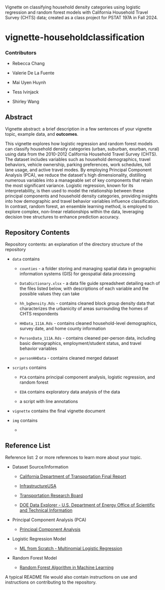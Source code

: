Vignette on classifying household density categories using logistic regression and random forest models with California Household Travel Survey (CHTS) data; created as a class project for PSTAT 197A in Fall 2024.

# vignette-householdclassification

### Contributors

-   Rebecca Chang

-   Valerie De La Fuente

-   Mai Uyen Huynh

-   Tess Ivinjack

-   Shirley Wang

## Abstract

Vignette abstract: a brief description in a few sentences of your vignette topic, example data, and **outcomes**.

This vignette explores how logistic regression and random forest models can classify household density categories (urban, suburban, exurban, rural) using data from the 2010-2012 California Household Travel Survey (CHTS). The dataset includes variables such as household demographics, travel behaviors, vehicle ownership, parking preferences, work schedules, toll lane usage, and active travel modes. By employing Principal Component Analysis (PCA), we reduce the dataset's high dimensionality, distilling numerous variables into a manageable set of key components that retain the most significant variance. Logistic regression, known for its interpretability, is then used to model the relationship between these principal components and household density categories, providing insights into how demographic and travel behavior variables influence classification. In contrast, random forest, an ensemble learning method, is employed to explore complex, non-linear relationships within the data, leveraging decision tree structures to enhance prediction accuracy.

## Repository Contents

Repository contents: an explanation of the directory structure of the repository

-   `data` contains

    -   `counties` - a folder storing and managing spatial data in geographic information systems (GIS) for geospatial data processing

    -   `DataDictionary.xlsx` - a data file guide spreadsheet detailing each of the files listed below, with descriptions of each variable and the possible values they can take

    -   `hh_bgDensity.Rds` - contains cleaned block group density data that characterizes the urbanicity of areas surrounding the homes of CHTS respondents

    -   `HHData_111A.Rds` - contains cleaned household-level demographics, survey date, and home county information

    -   `PersonData_111A.Rds` - contains cleaned per-person data, including basic demographics, employment/student status, and travel behavior variables

    -   `personHHData` - contains cleaned merged dataset

-   `scripts` contains

    -   `PCA` contains principal component analysis, logistic regression, and random forest

    -   `EDA` contains exploratory data analysis of the data

    -   a script with line annotations

-   `vignette` contains the final vignette document

-   `img` contains

    -   

## Reference List

Reference list: 2 or more references to learn more about your topic.

-   Dataset Source/Information

    -   [California Department of Transportation Final Report](https://lede-admin.cal.streetsblog.org/wp-content/uploads/sites/52/2015/04/FinalReport.pdf)

    -   [InfrastructureUSA](https://infrastructureusa.org/california-household-travel-survey-2/)

    -   [Transportation Research Board](https://trid.trb.org/view/1308918)

    -   [DOE Data Explorer - U.S. Department of Energy Office of Scientific and Technical Information](https://www.osti.gov/dataexplorer/biblio/dataset/1924686)

-   Principal Component Analysis (PCA)

    -   [Principal Component Analysis](https://www.geeksforgeeks.org/principal-component-analysis-pca/)

-   Logistic Regression Model

    -   [ML from Scratch - Multinomial Logistic Regression](https://towardsdatascience.com/ml-from-scratch-multinomial-logistic-regression-6dda9cbacf9d)

-   Random Forest Model

    -   [Random Forest Algorithm in Machine Learning](https://www.geeksforgeeks.org/random-forest-algorithm-in-machine-learning/)

A typical README file would also contain instructions on use and instructions on contributing to the repository.
